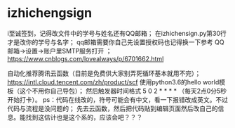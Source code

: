# izhichengsign
i至诚签到，记得改文件中的学号与姓名还有QQ邮箱；
在izhichensign.py第30行才是改你的学号与名字；
qq邮箱需要你自己先设置授权码也记得换一下参考            QQ邮箱->设置->账户里SMTP服务打开 ；
https://www.cnblogs.com/lovealways/p/6701662.html

自动化推荐腾讯云函数（目前是免费供大家别弄死循环基本就用不完）；
https://intl.cloud.tencent.com/zh/product/scf
使用python3.6的hello world模板（这个不用你自己导包）；
然后触发器时间格式 5 0 2 * * * * （每天2点0分5秒开始打卡）。
ps：代码在线改的，符号可能会有中文，看一下报错改成英文。不过代码与流程是没问题的；
先去云函数，然后把代码贴到编辑页面然后改自己的信息。能找到这估计也是这个系的，应该会吧？？？
